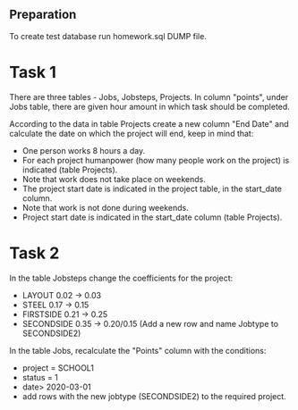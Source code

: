 ## Preparation

To create test database run homework.sql DUMP file.

# Task 1

There are three tables - Jobs, Jobsteps, Projects.
In column "points", under Jobs table, there are given hour amount in which task should be completed. 

According to the data in table Projects create a new column "End Date" and calculate the date on which the project will end, keep in mind that:
- One person works 8 hours a day.
- For each project humanpower (how many people work on the project) is indicated (table Projects).
- Note that work does not take place on weekends.
- The project start date is indicated in the project table, in the start_date column.
- Note that work is not done during weekends.
- Project start date is indicated in the start_date column (table Projects).


# Task 2

In the table Jobsteps change the coefficients for the project:
- LAYOUT 0.02 -> 0.03
- STEEL 0.17 -> 0.15
- FIRSTSIDE 0.21 -> 0.25
- SECONDSIDE 0.35 -> 0.20/0.15 (Add a new row and name Jobtype to SECONDSIDE2)

In the table Jobs, recalculate the "Points" column with the conditions:
- project = SCHOOL1
- status = 1
- date> 2020-03-01
- add rows with the new jobtype (SECONDSIDE2) to the required project.